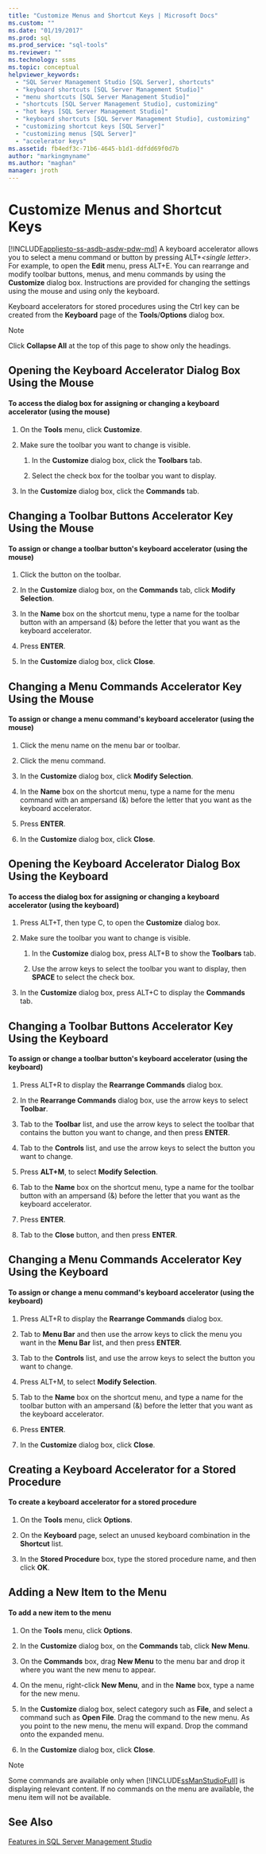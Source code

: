 ```yaml
---
title: "Customize Menus and Shortcut Keys | Microsoft Docs"
ms.custom: ""
ms.date: "01/19/2017"
ms.prod: sql
ms.prod_service: "sql-tools"
ms.reviewer: ""
ms.technology: ssms
ms.topic: conceptual
helpviewer_keywords: 
  - "SQL Server Management Studio [SQL Server], shortcuts"
  - "keyboard shortcuts [SQL Server Management Studio]"
  - "menu shortcuts [SQL Server Management Studio]"
  - "shortcuts [SQL Server Management Studio], customizing"
  - "hot keys [SQL Server Management Studio]"
  - "keyboard shortcuts [SQL Server Management Studio], customizing"
  - "customizing shortcut keys [SQL Server]"
  - "customizing menus [SQL Server]"
  - "accelerator keys"
ms.assetid: fb4edf3c-71b6-4645-b1d1-ddfdd69f0d7b
author: "markingmyname"
ms.author: "maghan"
manager: jroth
---
```

# Customize Menus and Shortcut Keys
[!INCLUDE[appliesto-ss-asdb-asdw-pdw-md](../includes/appliesto-ss-asdb-asdw-pdw-md.md)]
A keyboard accelerator allows you to select a menu command or button by pressing ALT+*\<single letter>*. For example, to open the **Edit** menu, press ALT+E. You can rearrange and modify toolbar buttons, menus, and menu commands by using the **Customize** dialog box. Instructions are provided for changing the settings using the mouse and using only the keyboard.  
  
Keyboard accelerators for stored procedures using the Ctrl key can be created from the **Keyboard** page of the **Tools**/**Options** dialog box.  
  
> [!NOTE]  
> Click **Collapse All** at the top of this page to show only the headings.  
  
## Opening the Keyboard Accelerator Dialog Box Using the Mouse  
  
#### To access the dialog box for assigning or changing a keyboard accelerator (using the mouse)  
  
1.  On the **Tools** menu, click **Customize**.  
  
2.  Make sure the toolbar you want to change is visible.  
  
    1.  In the **Customize** dialog box, click the **Toolbars** tab.  
  
    2.  Select the check box for the toolbar you want to display.  
  
3.  In the **Customize** dialog box, click the **Commands** tab.  
  
## Changing a Toolbar Buttons Accelerator Key Using the Mouse  
  
#### To assign or change a toolbar button's keyboard accelerator (using the mouse)  
  
1.  Click the button on the toolbar.  
  
2.  In the **Customize** dialog box, on the **Commands** tab, click **Modify Selection**.  
  
3.  In the **Name** box on the shortcut menu, type a name for the toolbar button with an ampersand (&) before the letter that you want as the keyboard accelerator.  
  
4.  Press **ENTER**.  
  
5.  In the **Customize** dialog box, click **Close**.  
  
## Changing a Menu Commands Accelerator Key Using the Mouse  
  
#### To assign or change a menu command's keyboard accelerator (using the mouse)  
  
1.  Click the menu name on the menu bar or toolbar.  
  
2.  Click the menu command.  
  
3.  In the **Customize** dialog box, click **Modify Selection**.  
  
4.  In the **Name** box on the shortcut menu, type a name for the menu command with an ampersand (&) before the letter that you want as the keyboard accelerator.  
  
5.  Press **ENTER**.  
  
6.  In the **Customize** dialog box, click **Close**.  
  
## Opening the Keyboard Accelerator Dialog Box Using the Keyboard  
  
#### To access the dialog box for assigning or changing a keyboard accelerator (using the keyboard)  
  
1.  Press ALT+T, then type C, to open the **Customize** dialog box.  
  
2.  Make sure the toolbar you want to change is visible.  
  
    1.  In the **Customize** dialog box, press ALT+B to show the **Toolbars** tab.  
  
    2.  Use the arrow keys to select the toolbar you want to display, then **SPACE** to select the check box.  
  
3.  In the **Customize** dialog box, press ALT+C to display the **Commands** tab.  
  
## Changing a Toolbar Buttons Accelerator Key Using the Keyboard  
  
#### To assign or change a toolbar button's keyboard accelerator (using the keyboard)  
  
1.  Press ALT+R to display the **Rearrange Commands** dialog box.  
  
2.  In the **Rearrange Commands** dialog box, use the arrow keys to select **Toolbar**.  
  
3.  Tab to the **Toolbar** list, and use the arrow keys to select the toolbar that contains the button you want to change, and then press **ENTER**.  
  
4.  Tab to the **Controls** list, and use the arrow keys to select the button you want to change.  
  
5.  Press **ALT+M**, to select **Modify Selection**.  
  
6.  Tab to the **Name** box on the shortcut menu, type a name for the toolbar button with an ampersand (&) before the letter that you want as the keyboard accelerator.  
  
7.  Press **ENTER**.  
  
8.  Tab to the **Close** button, and then press **ENTER**.  
  
## Changing a Menu Commands Accelerator Key Using the Keyboard  
  
#### To assign or change a menu command's keyboard accelerator (using the keyboard)  
  
1.  Press ALT+R to display the **Rearrange Commands** dialog box.  
  
2.  Tab to **Menu Bar** and then use the arrow keys to click the menu you want in the **Menu Bar** list, and then press **ENTER**.  
  
3.  Tab to the **Controls** list, and use the arrow keys to select the button you want to change.  
  
4.  Press ALT+M, to select **Modify Selection**.  
  
5.  Tab to the **Name** box on the shortcut menu, and type a name for the toolbar button with an ampersand (&) before the letter that you want as the keyboard accelerator.  
  
6.  Press **ENTER**.  
  
7.  In the **Customize** dialog box, click **Close**.  
  
## Creating a Keyboard Accelerator for a Stored Procedure  
  
#### To create a keyboard accelerator for a stored procedure  
  
1.  On the **Tools** menu, click **Options**.  
  
2.  On the **Keyboard** page, select an unused keyboard combination in the **Shortcut** list.  
  
3.  In the **Stored Procedure** box, type the stored procedure name, and then click **OK**.  
  
## Adding a New Item to the Menu  
  
#### To add a new item to the menu  
  
1.  On the **Tools** menu, click **Options**.  
  
2.  In the **Customize** dialog box, on the **Commands** tab, click **New Menu**.  
  
3.  On the **Commands** box, drag **New Menu** to the menu bar and drop it where you want the new menu to appear.  
  
4.  On the menu, right-click **New Menu**, and in the **Name** box, type a name for the new menu.  
  
5.  In the **Customize** dialog box, select category such as **File**, and select a command such as **Open File**. Drag the command to the new menu. As you point to the new menu, the menu will expand. Drop the command onto the expanded menu.  
  
6.  In the **Customize** dialog box, click **Close**.  
  
> [!NOTE]  
> Some commands are available only when [!INCLUDE[ssManStudioFull](../includes/ssmanstudiofull-md.md)] is displaying relevant content. If no commands on the menu are available, the menu item will not be available.  
  
## See Also  
[Features in SQL Server Management Studio](../ssms/features-in-sql-server-management-studio.md)  
  
